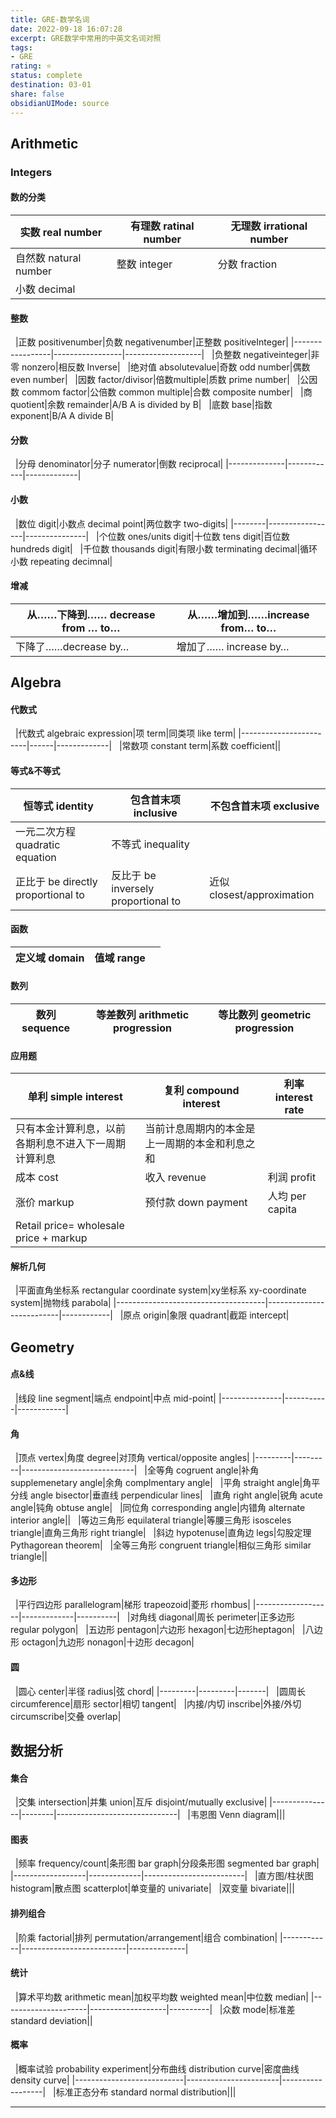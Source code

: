 ```yaml
---
title: GRE-数学名词
date: 2022-09-18 16:07:28
excerpt: GRE数学中常用的中英文名词对照
tags: 
- GRE
rating: ⭐
status: complete 
destination: 03-01
share: false
obsidianUIMode: source
---
```

## Arithmetic

### Integers
#### 数的分类
| 实数 real number      | 有理数 ratinal number | 无理数 irrational number |
| --------------------- | --------------------- | ------------------------ |
| 自然数 natural number | 整数 integer          | 分数 fraction            |
| 小数 decimal          |                       |                          |

#### 整数

  |正数 positivenumber|负数 negativenumber|正整数 positiveInteger|
|-----------------|-----------------|-------------------|
  |负整数 negativeinteger|非零 nonzero|相反数 Inverse|
  |绝对值 absolutevalue|奇数 odd number|偶数 even number|
  |因数 factor/divisor|倍数multiple|质数 prime number|
  |公因数 commom factor|公倍数 common multiple|合数 composite number|
  |商 quotient|余数 remainder|A/B A is divided by B|
  |底数 base|指数 exponent|B/A A divide B|

#### 分数
  |分母 denominator|分子 numerator|倒数 reciprocal|
|--------------|------------|-------------|

#### 小数
  |数位 digit|小数点 decimal point|两位数字 two-digits|
|--------|-----------------|---------------|
  |个位数 ones/units digit|十位数 tens digit|百位数 hundreds digit|
  |千位数 thousands digit|有限小数 terminating decimal|循环小数 repeating decimnal|

#### 增减
|从……下降到…… decrease from … to…|从……增加到……increase from… to…|
|----------------------------|--------------------------|
|下降了……decrease by…|增加了…… increase by…|


## Algebra
#### 代数式
  |代数式 algebraic expression|项 term|同类项 like term|
|------------------------|------|-------------|
  |常数项 constant term|系数 coefficient||

#### 等式&不等式

|恒等式 identity|包含首末项 inclusive|不包含首末项 exclusive|
|------------|---------------|----------------|
|一元二次方程 quadratic equation|不等式 inequality||
|正比于 be directly proportional to|反比于 be inversely proportional to|近似 closest/approximation|
  

#### 函数
|定义域 domain|值域 range||
|----------|--------|-|

#### 数列

|数列 sequence|等差数列 arithmetic progression|等比数列 geometric progression|
|-----------|---------------------------|--------------------------|

#### 应用题

|单利 simple interest|复利 compound interest|利率 interest rate|
|------------------|--------------------|----------------|
|只有本金计算利息，以前各期利息不进入下一周期计算利息|当前计息周期内的本金是上一周期的本金和利息之和||
|成本 cost|收入 revenue|利润 profit|
|涨价 markup|预付款 down payment|人均 per capita|
|Retail price= wholesale price + markup|||

#### 解析几何
  |平面直角坐标系 rectangular coordinate system|xy坐标系 xy-coordinate system|抛物线 parabola|
|-------------------------------------|--------------------------|------------|
  |原点 origin|象限 quadrant|截距 intercept|
  
## Geometry

#### 点&线
  |线段 line segment|端点 endpoint|中点 mid-point|
|---------------|-----------|------------|
  
#### 角

  |顶点 vertex|角度 degree|对顶角 vertical/opposite angles|
|---------|---------|----------------------------|
  |全等角 cogruent angle|补角 supplemenetary angle|余角 complmentary angle|
  |平角 straight angle|角平分线 angle bisector|垂直线 perpendicular lines|
  |直角 right angle|锐角 acute angle|钝角 obtuse angle|
  |同位角 corresponding angle|内错角 alternate interior angle||
  |等边三角形 equilateral triangle|等腰三角形 isosceles triangle|直角三角形 right triangle|
  |斜边 hypotenuse|直角边 legs|勾股定理 Pythagorean theorem|
  |全等三角形 congruent triangle|相似三角形 similar triangle||

  
#### 多边形
  |平行四边形 parallelogram|梯形 trapeozoid|菱形 rhombus|
|-------------------|-------------|----------|
  |对角线 diagonal|周长 perimeter|正多边形 regular polygon|
  |五边形 pentagon|六边形 hexagon|七边形heptagon|
  |八边形 octagon|九边形 nonagon|十边形 decagon|

#### 圆
  |圆心 center|半径 radius|弦 chord|
|---------|---------|-------|
  |圆周长 circumference|扇形 sector|相切 tangent|
  |内接/内切 inscribe|外接/外切 circumscribe|交叠 overlap|

## 数据分析

#### 集合
  |交集 intersection|并集 union|互斥 disjoint/mutually exclusive|
|---------------|--------|------------------------------|
  |韦恩图 Venn diagram|||

#### 图表

  |频率 frequency/count|条形图 bar graph|分段条形图 segmented bar graph|
|------------------|-------------|-------------------------|
  |直方图/柱状图 histogram|散点图 scatterplot|单变量的 univariate|
  |双变量 bivariate|||


#### 排列组合
  |阶乘 factorial|排列 permutation/arrangement|组合 combination|
|------------|--------------------------|--------------|

#### 统计

  |算术平均数 arithmetic mean|加权平均数 weighted mean|中位数 median|
|---------------------|-------------------|----------|
  |众数 mode|标准差 standard deviation||

#### 概率
  |概率试验 probability experiment|分布曲线 distribution curve|密度曲线 density curve|
|---------------------------|-----------------------|------------------|
  |标准正态分布 standard normal distribution|||

-----
